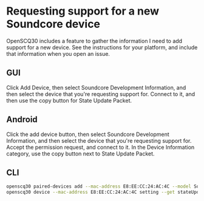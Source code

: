 # Requesting support for a new Soundcore device

OpenSCQ30 includes a feature to gather the information I need to add support for a new device. See the instructions for your platform, and include that information when you open an issue.

## GUI

Click Add Device, then select Soundcore Development Information, and then select the device that you're requesting support for. Connect to it, and then use the copy button for State Update Packet.

## Android

Click the add device button, then select Soundcore Development Information, and then select the device that you're requesting support for. Accept the permission request, and connect to it. In the Device Information category, use the copy button next to State Update Packet.

## CLI

```bash
openscq30 paired-devices add --mac-address E8:EE:CC:24:AC:4C --model SoundcoreDevelopment
openscq30 device --mac-address E8:EE:CC:24:AC:4C setting --get stateUpdatePacket --json
```
